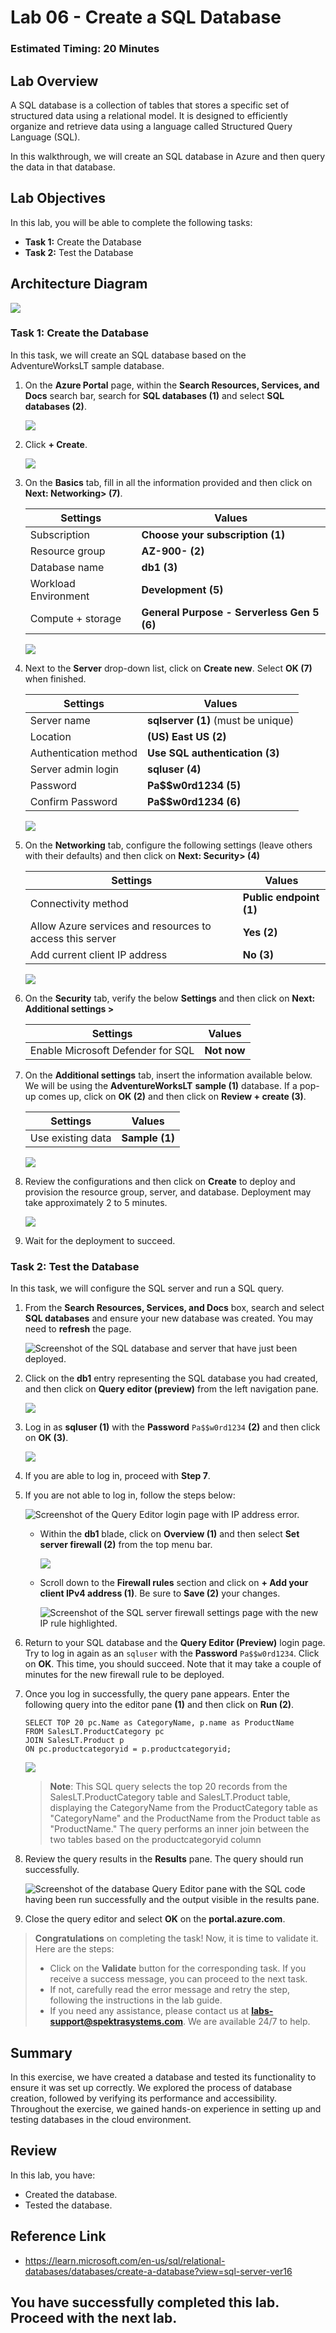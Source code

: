 # Lab 06 - Create a SQL Database

### Estimated Timing: 20 Minutes

## Lab Overview

A SQL database is a collection of tables that stores a specific set of structured data using a relational model. It is designed to efficiently organize and retrieve data using a language called Structured Query Language (SQL).

In this walkthrough, we will create an SQL database in Azure and then query the data in that database.

## Lab Objectives

In this lab, you will be able to complete the following tasks:

+ **Task 1:** Create the Database
+ **Task 2:** Test the Database

## Architecture Diagram

![](../images/az900lab06.PNG) 

### Task 1: Create the Database

In this task, we will create an SQL database based on the AdventureWorksLT sample database. 

1. On the **Azure Portal** page, within the **Search Resources, Services, and Docs** search bar, search for **SQL databases (1)** and select **SQL databases (2)**. 

   ![](./images/az-900-63.png)

1. Click **+ Create**. 

   ![](./images/az-900-64.png)
   
1. On the **Basics** tab, fill in all the information provided and then click on **Next: Networking> (7)**.  

    | Settings | Values | 
    | --- | --- |
    | Subscription | **Choose your subscription (1)** |
    | Resource group | **AZ-900-<inject key="DeploymentID" enableCopy="false"/> (2)** |
    | Database name| **db1 (3)** |
    | Workload Environment| **Development (5)** |
    | Compute + storage| **General Purpose - Serverless Gen 5 (6)** |

    ![](./images/az-900-66.png)
    
1. Next to the **Server** drop-down list, click on **Create new**. Select **OK (7)** when finished.       

    | Settings | Values | 
    | --- | --- |
    | Server name | **sqlserver<inject key="DeploymentID" enableCopy="false"/> (1)** (must be unique) |
    | Location | **(US) East US (2)** |
    | Authentication method | **Use SQL authentication (3)** | 
    | Server admin login | **sqluser (4)** |
    | Password | **Pa$$w0rd1234 (5)** |
    | Confirm Password | **Pa$$w0rd1234 (6)** |

    ![](./images/az-900-65.png)    

1. On the **Networking** tab, configure the following settings (leave others with their defaults) and then click on **Next: Security> (4)**

    | Settings | Values | 
    | --- | --- |
    | Connectivity method | **Public endpoint (1)** |    
    | Allow Azure services and resources to access this server | **Yes (2)** |
    | Add current client IP address | **No (3)** |

    ![](./images/az-900-67.png)        

1. On the **Security** tab, verify the below **Settings** and then click on **Next: Additional settings >**
 
    | Settings | Values | 
    | --- | --- |
    | Enable Microsoft Defender for SQL| **Not now** |

1. On the **Additional settings** tab, insert the information available below. We will be using the **AdventureWorksLT** **sample (1)** database. If a pop-up comes up, click on **OK (2)** and then click on **Review + create (3)**.

    | Settings | Values | 
    | --- | --- |
    | Use existing data | **Sample (1)** |

    ![](./images/az-900-68.png)        

1. Review the configurations and then click on **Create** to deploy and provision the resource group, server, and database. Deployment may take approximately 2 to 5 minutes.

   ![](./images/az-900-69.png)

1. Wait for the deployment to succeed.

### Task 2: Test the Database

In this task, we will configure the SQL server and run a SQL query. 

1. From the **Search Resources, Services, and Docs** box, search and select **SQL databases** and ensure your new database was created. You may need to **refresh** the page.

    ![Screenshot of the SQL database and server that have just been deployed.](./images/az-900-70.png)

1. Click on the **db1** entry representing the SQL database you had created, and then click on **Query editor (preview)** from the left navigation pane.

   ![](./images/az-900-71.png)

1. Log in as **sqluser (1)** with the **Password** `Pa$$w0rd1234` **(2)** and then click on **OK (3)**.

   ![](./images/az-900-72.png)

1. If you are able to log in, proceed with **Step 7**.

1. If you are not able to log in, follow the steps below: 

    ![Screenshot of the Query Editor login page with IP address error.](../images/0503.png)
    
    - Within the **db1** blade, click on **Overview (1)** and then select **Set server firewall (2)** from the top menu bar.

      ![](./images/az-900-73.png)    

    - Scroll down to the **Firewall rules** section and click on **+ Add your client IPv4 address (1)**. Be sure to **Save (2)** your changes. 

      ![Screenshot of the SQL server firewall settings page with the new IP rule highlighted.](./images/az-900-74.png)

1. Return to your SQL database and the **Query Editor (Preview)** login page. Try to log in again as an `sqluser` with the **Password** `Pa$$w0rd1234`. Click on **OK**. This time, you should succeed. Note that it may take a couple of minutes for the new firewall rule to be deployed. 

1. Once you log in successfully, the query pane appears. Enter the following query into the editor pane **(1)** and then click on **Run (2)**.

    ```
    SELECT TOP 20 pc.Name as CategoryName, p.name as ProductName
    FROM SalesLT.ProductCategory pc
    JOIN SalesLT.Product p
    ON pc.productcategoryid = p.productcategoryid;
    ```

   ![](./images/az-900-75.png)    

    >**Note**: This SQL query selects the top 20 records from the SalesLT.ProductCategory table and SalesLT.Product table, displaying the CategoryName from the ProductCategory table as "CategoryName" and the ProductName from the Product table as "ProductName." The query performs an inner join between the two tables based on the productcategoryid column

1. Review the query results in the **Results** pane. The query should run successfully.

    ![Screenshot of the database Query Editor pane with the SQL code having been run successfully and the output visible in the results pane.](./images/az-900-76.png)

1. Close the query editor and select **OK** on the **portal.azure.com**.

> **Congratulations** on completing the task! Now, it is time to validate it. Here are the steps:
> - Click on the **Validate** button for the corresponding task. If you receive a success message, you can proceed to the next task. 
> - If not, carefully read the error message and retry the step, following the instructions in the lab guide.
> - If you need any assistance, please contact us at **labs-support@spektrasystems.com**. We are available 24/7 to help.

<validation step="3f6d725f-f26f-461d-a922-9f871108d2f1" />

## Summary
In this exercise, we have created a database and tested its functionality to ensure it was set up correctly. We explored the process of database creation, followed by verifying its performance and accessibility. Throughout the exercise, we gained hands-on experience in setting up and testing databases in the cloud environment.

## Review
In this lab, you have:
- Created the database.
- Tested the database.

## Reference Link

- https://learn.microsoft.com/en-us/sql/relational-databases/databases/create-a-database?view=sql-server-ver16
  
## You have successfully completed this lab. Proceed with the next lab.
